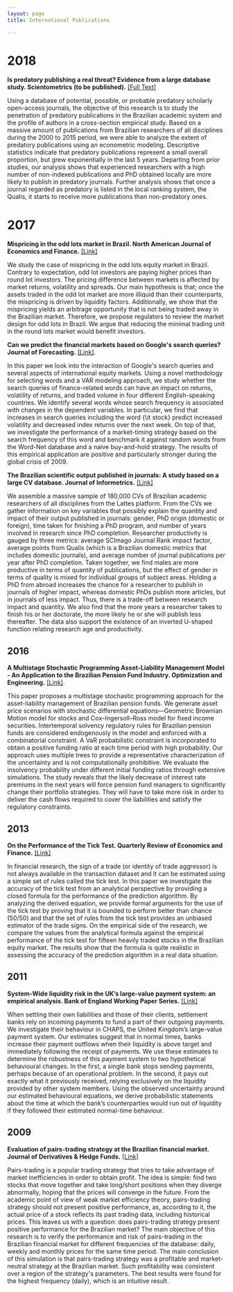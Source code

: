 ```yaml
---
layout: page
title: International Publications

---
```


# 2018

**Is predatory publishing a real threat? Evidence from a large database study. Scientometrics (to be published).** [[Full Text]](https://rdcu.be/L32s)

Using a database of potential, possible, or probable predatory scholarly open-access journals, the objective of this research is to study the penetration of predatory publications in the Brazilian academic system and the profile of authors in a cross-section empirical study. Based on a massive amount of publications from Brazilian researchers of all disciplines during the 2000 to 2015 period, we were able to analyze the extent of predatory publications using an econometric modeling. Descriptive statistics indicate that predatory publications represent a small overall proportion, but grew exponentially in the last 5 years. Departing from prior studies, our analysis shows that experienced researchers with a high number of non-indexed publications and PhD obtained locally are more likely to publish in predatory journals. Further analysis shows that once a journal regarded as predatory is listed in the local ranking system, the Qualis, it starts to receive more publications than non-predatory ones.

# 2017

**Mispricing in the odd lots market in Brazil. North American Journal of Economics and Finance.** [[Link]](http://www.sciencedirect.com/science/article/pii/S1062940817302127)

We study the case of mispricing in the odd lots equity market in Brazil. Contrary to expectation, odd lot investors are paying higher prices than round lot investors. The pricing difference between markets is affected by market returns, volatility and spreads. Our main hypothesis is that; once the assets traded in the odd lot market are more illiquid than their counterparts, the mispricing is driven by liquidity factors. Additionally, we show that the mispricing yields an arbitrage opportunity that is not being traded away in the Brazilian market. Therefore, we propose regulators to review the market design for odd lots in Brazil. We argue that reducing the minimal trading unit in the round lots market would benefit investors.


**Can we predict the financial markets based on Google's search queries? Journal of Forecasting.** [[Link]](http://onlinelibrary.wiley.com/doi/10.1002/for.2446/abstract).

In this paper we look into the interaction of Google's search queries and several aspects of international equity markets. Using a novel methodology for selecting words and a VAR modeling approach, we study whether the search queries of finance-related words can have an impact on returns, volatility of returns, and traded volume in four different English-speaking countries. We identify several words whose search frequency is associated with changes in the dependent variables. In particular, we find that increases in search queries including the word {\it stock} predict increased volatility and decreased index returns over the next week. On top of that, we investigate the performance of a market-timing strategy based on the search frequency of this word and benchmark it against random words from the Word-Net database and a naive buy-and-hold strategy. The results of this empirical application are positive and particularly stronger during the global crisis of 2009.


**The Brazilian scientific output published in journals: A study based on a large CV database. Journal of Informetrics.** [[Link]](http://www.sciencedirect.com/science/article/pii/S1751157716301559)

We assemble a massive sample of 180,000 CVs of Brazilian academic researchers of all disciplines from the Lattes platform. From the CVs we gather information on key variables that possibly explain the quantity and impact of their output published in journals: gender, PhD origin (domestic or foreign), time taken for finishing a PhD program, and number of years involved in research since PhD completion. Researcher productivity is gauged by three metrics: average SCImago Journal Rank impact factor, average points from Qualis (which is a Brazilian domestic metrics that includes domestic journals), and average number of journal publications per year after PhD completion. Taken together, we find males are more productive in terms of quantity of publications, but the effect of gender in terms of quality is mixed for individual groups of subject areas. Holding a PhD from abroad increases the chance for a researcher to publish in journals of higher impact, whereas domestic PhDs publish more articles, but in journals of less impact. Thus, there is a trade-off between research impact and quantity. We also find that the more years a researcher takes to finish his or her doctorate, the more likely he or she will publish less thereafter. The data also support the existence of an inverted U-shaped function relating research age and productivity.

## 2016

**A Multistage Stochastic Programming Asset-Liability Management Model - An Application to the Brazilian Pension Fund Industry. Optimization and Engineering.** [[Link]](https://link.springer.com/article/10.1007/s11081-016-9316-3?wt_mc=internal.event.1.SEM.ArticleAuthorOnlineFirst).

This paper proposes a multistage stochastic programming approach for the asset-liability management of Brazilian pension funds. We generate asset price scenarios with stochastic differential equations—Geometric Brownian Motion model for stocks and Cox–Ingersoll–Ross model for fixed income securities. Intertemporal solvency regulatory rules for Brazilian pension funds are considered endogenously in the model and enforced with a combinatorial constraint. A VaR probabilistic constraint is incorporated to obtain a positive funding ratio at each time period with high probability. Our approach uses multiple trees to provide a representative characterization of the uncertainty and is not computationally prohibitive. We evaluate the insolvency probability under different initial funding ratios through extensive simulations. The study reveals that the likely decrease of interest rate premiums in the next years will force pension fund managers to significantly change their portfolio strategies. They will have to take more risk in order to deliver the cash flows required to cover the liabilities and satisfy the regulatory constraints.


## 2013

**On the Performance of the Tick Test. Quarterly Review of Economics and Finance.** [[Link]](http://www.sciencedirect.com/science/article/pii/S1062976913000653)

In financial research, the sign of a trade (or identity of trade aggressor) is not always available in the transaction dataset and it can be estimated using a simple set of rules called the tick test. In this paper we investigate the accuracy of the tick test from an analytical perspective by providing a closed formula for the performance of the prediction algorithm. By analyzing the derived equation, we provide formal arguments for the use of the tick test by proving that it is bounded to perform better than chance (50/50) and that the set of rules from the tick test provides an unbiased estimator of the trade signs. On the empirical side of the research, we compare the values from the analytical formula against the empirical performance of the tick test for fifteen heavily traded stocks in the Brazilian equity market. The results show that the formula is quite realistic in assessing the accuracy of the prediction algorithm in a real data situation.

## 2011

**System-Wide liquidity risk in the UK’s large-value payment system: an empirical analysis.  Bank of England Working Paper Series.** [[Link]](https://www.bankofengland.co.uk/-/media/boe/files/working-paper/2011/system-wide-liquidity-risk-in-the-uks-large-value-payment-system-an-empirical-analysis.pdf)

When settling their own liabilities and those of their clients, settlement banks rely on incoming payments to fund a part of their outgoing payments. We investigate their behaviour in CHAPS, the United Kingdom’s large-value payment system. Our estimates suggest that in normal times, banks increase their payment outflows when their liquidity is above target and immediately following the receipt of payments. We use these estimates to determine the robustness of this payment system to two hypothetical behavioural changes. In the first, a single bank stops sending payments, perhaps because of an operational problem. In the second, it pays out exactly what it previously received, relying exclusively on the liquidity provided by other system members. Using the observed uncertainty around our estimated behavioural equations, we derive probabilistic statements about the time at which the bank’s counterparties would run out of liquidity if they followed their estimated normal-time behaviour.

## 2009

**Evaluation of pairs-trading strategy at the Brazilian financial market. Journal of Derivatives & Hedge Funds.** [[Link]](https://www.bankofengland.co.uk/-/media/boe/files/working-paper/2011/system-wide-liquidity-risk-in-the-uks-large-value-payment-system-an-empirical-analysis.pdf)

Pairs-trading is a popular trading strategy that tries to take advantage of market inefficiencies in order to obtain profit. The idea is simple: find two stocks that move together and take long/short positions when they diverge abnormally, hoping that the prices will converge in the future. From the academic point of view of weak market efficiency theory, pairs-trading strategy should not present positive performance, as, according to it, the actual price of a stock reflects its past trading data, including historical prices. This leaves us with a question: does pairs-trading strategy present positive performance for the Brazilian market? The main objective of this research is to verify the performance and risk of pairs-trading in the Brazilian financial market for different frequencies of the database: daily, weekly and monthly prices for the same time period. The main conclusion of this simulation is that pairs-trading strategy was a profitable and market-neutral strategy at the Brazilian market. Such profitability was consistent over a region of the strategy's parameters. The best results were found for the highest frequency (daily), which is an intuitive result.
